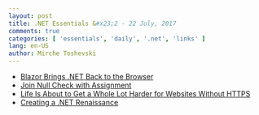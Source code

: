 ```yaml
---
layout: post
title: .NET Essentials &#x23;2 - 22 July, 2017
comments: true
categories: [ 'essentials', 'daily', '.net', 'links' ]
lang: en-US
author: Mirche Toshevski
---
```


- [Blazor Brings .NET Back to the Browser](https://www.infoq.com/news/2017/07/Blazor?utm_campaign=.NET%2BNews&utm_medium=email&utm_source=.NET_News_135)
- [Join Null Check with Assignment](https://colinmackay.scot/2017/07/16/join-null-check-with-assignment/?utm_campaign=.NET%2BNews&utm_medium=email&utm_source=.NET_News_135)
- [Life Is About to Get a Whole Lot Harder for Websites Without HTTPS](https://www.troyhunt.com/life-is-about-to-get-harder-for-websites-without-https/?utm_campaign=.NET%2BNews&utm_medium=email&utm_source=.NET_News_135)
- [Creating a .NET Renaissance](https://channel9.msdn.com/events/NDC/NDC-Oslo-2017/BRK01?utm_campaign=.NET%2BNews&utm_medium=email&utm_source=.NET_News_135)